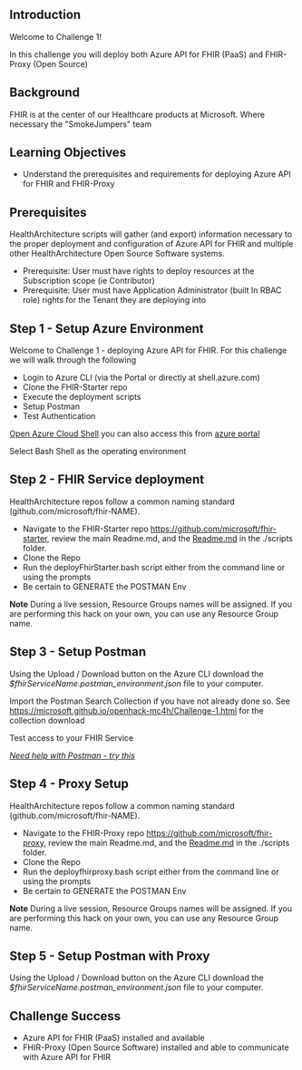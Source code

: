 ## Introduction

Welcome to Challenge 1!

In this challenge you will deploy both Azure API for FHIR (PaaS) and FHIR-Proxy (Open Source)

## Background
FHIR is at the center of our Healthcare products at Microsoft.  Where necessary the "SmokeJumpers" team 

## Learning Objectives 
+ Understand the prerequisites and requirements for deploying Azure API for FHIR and FHIR-Proxy

## Prerequisites 
HealthArchitecture scripts will gather (and export) information necessary to the proper deployment and configuration of Azure API for FHIR and multiple other HealthArchitecture Open Source Software systems.  
+ Prerequisite:  User must have rights to deploy resources at the Subscription scope (ie Contributor)
+ Prerequisite:  User must have Application Administrator (built In RBAC role) rights for the Tenant they are deploying into 
  

## Step 1 - Setup Azure Environment 
Welcome to Challenge 1 - deploying Azure API for FHIR.  For this challenge we will walk through the following 
- Login to Azure CLI (via the Portal or directly at shell.azure.com)
- Clone the FHIR-Starter repo 
- Execute the deployment scripts 
- Setup Postman 
- Test Authentication 

[Open Azure Cloud Shell](https://shell.azure.com) you can also access this from [azure portal](https://portal.azure.com)

Select Bash Shell as the operating environment 

## Step 2 - FHIR Service deployment 
HealthArchitecture repos follow a common naming standard (github.com/microsoft/fhir-NAME).  
- Navigate to the FHIR-Starter repo https://github.com/microsoft/fhir-starter, review the main Readme.md, and the [Readme.md](https://github.com/microsoft/fhir-starter/blob/main/scripts/Readme.md) in the ./scripts folder.
- Clone the Repo
- Run the deployFhirStarter.bash script either from the command line or using the prompts
- Be certain to GENERATE the POSTMAN Env

__Note__  During a live session, Resource Groups names will be assigned.  If you are performing this hack on your own, you can use any Resource Group name. 

## Step 3 - Setup Postman
Using the Upload / Download button on the Azure CLI download the _$fhirServiceName.postman_environment.json_ file to your computer. 

Import the Postman Search Collection if you have not already done so.  See https://microsoft.github.io/openhack-mc4h/Challenge-1.html for the collection download 

Test access to your FHIR Service 

_[Need help with Postman - try this](https://github.com/daemel/fhir-postman)_ 


## Step 4 - Proxy Setup 
HealthArchitecture repos follow a common naming standard (github.com/microsoft/fhir-NAME).  
- Navigate to the FHIR-Proxy repo https://github.com/microsoft/fhir-proxy, review the main Readme.md, and the [Readme.md](https://github.com/microsoft/fhir-proxy/blob/main/scripts/Readme.md) in the ./scripts folder.
- Clone the Repo
- Run the deployfhirproxy.bash script either from the command line or using the prompts
- Be certain to GENERATE the POSTMAN Env

__Note__  During a live session, Resource Groups names will be assigned.  If you are performing this hack on your own, you can use any Resource Group name. 

## Step 5 - Setup Postman with Proxy 
Using the Upload / Download button on the Azure CLI download the _$fhirServiceName.postman_environment.json_ file to your computer. 



## Challenge Success
+ Azure API for FHIR (PaaS) installed and available 
+ FHIR-Proxy (Open Source Software) installed and able to communicate with Azure API for FHIR



